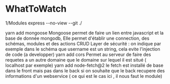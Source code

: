 # WhatToWatch
1/Modules
express --no-view --git ./ 

yarn add mongoose
Mongoose permet de faire un lien entre javascript et la base de donnée mongodb,
Elle permet d'établir une connection, des schémas, modules et des actions CRUD 
Layer de sécurité : on indique par exemple dans le schéma que username est un string, cela evite l'injection de code (a developper)
yarn add cors
Permet au serveur de faire des requetes a un autre domaine que le domaine sur lequel il est situé ( localhost par exemple)
yarn add node-fetch@2
le fetch est installé de base dans le front mais pas dans le back si on souhaite que le back recupere des informations d'un webservice ( ce qui est le cas ici , il nous faut le module)